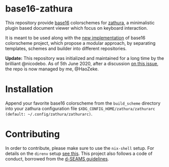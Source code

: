 # base16-zathura

This repository provide [base16][1] colorschemes for [zathura][2], a
minimalistic plugin based document viewer which focus on keyboard interaction.

It is meant to be used along with the [new implementation][3] of base16 colorscheme
project, which propose a modular approach, by separating templates, schemes and
builder into different repositories.

**Update:** This repository was initialized and maintained for a long time by the brilliant @nicodebo. As of 5th June 2020, after a discussion [on this issue](https://github.com/chriskempson/base16/issues/225#issuecomment-639739616), the repo is now managed by me, @HaoZeke.

# Installation

Append your favorite base16 colorscheme from the `build_scheme` directory into
your zathura configuration file `$XDG_CONFIG_HOME/zathura/zathurarc (default: ~/.config/zathura/zathurarc)`.

# Contributing

In order to contribute, please make sure to use the `nix-shell` setup. For details
on the `direnv` setup [see this](https://rgoswami.me/posts/poetry-direnv/). This
project also follows a code of conduct, borrowed from the [d-SEAMS guidelines](https://github.com/d-SEAMS/seams-core/blob/master/CONTRIBUTING.md).

[1]: http://chriskempson.com/projects/base16/
[2]: https://pwmt.org/projects/zathura/
[3]: https://github.com/chriskempson/base16
